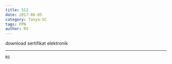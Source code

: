 ```yaml
---
title: 512
date: 2017-06-05
category: Tanya-SC
tags: PPN
author: RS
---
```


download sertifikat elektronik

---



`RS`
